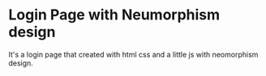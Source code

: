 # Login Page with Neumorphism design
It's a login page that created with html css and a little js with neomorphism design.

